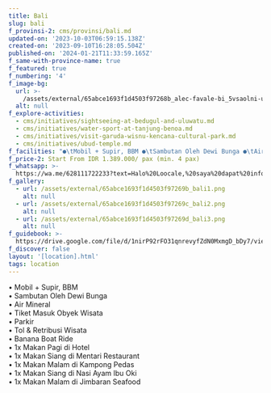 ```yaml
---
title: Bali
slug: bali
f_provinsi-2: cms/provinsi/bali.md
updated-on: '2023-10-03T06:59:15.138Z'
created-on: '2023-09-10T16:28:05.504Z'
published-on: '2024-01-21T11:33:59.165Z'
f_same-with-province-name: true
f_featured: true
f_numbering: '4'
f_image-bg:
  url: >-
    /assets/external/65abce1693f1d4503f97268b_alec-favale-bi_5vsaolni-unsplash.jpg
  alt: null
f_explore-activities:
  - cms/initiatives/sightseeing-at-bedugul-and-uluwatu.md
  - cms/initiatives/water-sport-at-tanjung-benoa.md
  - cms/initiatives/visit-garuda-wisnu-kencana-cultural-park.md
  - cms/initiatives/ubud-temple.md
f_facilities: "●\tMobil + Supir, BBM ●\tSambutan Oleh Dewi Bunga ●\tAir Mineral\n●\tTiket Masuk Obyek Wisata\n●\tParkir ●\tTol & Retribusi Wisata\n●\tBanana Boat Ride\n●\t1x Makan Pagi di Hotel\n●\t1x Makan Siang di Mentari Restaurant\n●\t1x Makan Malam di Kampong Pedas ●\t1x Makan Siang di Nasi Ayam Ibu Oki\n●\t1x Makan Malam di Jimbaran Seafood"
f_price-2: Start From IDR 1.389.000/ pax (min. 4 pax)
f_whatsapp: >-
  https://wa.me/628111722233?text=Halo%20Loocale,%20saya%20dapat%20info%20dari%20website%20Loocale%20dan%20punya%20pertanyaan
f_gallery:
  - url: /assets/external/65abce1693f1d4503f97269b_bali1.png
    alt: null
  - url: /assets/external/65abce1693f1d4503f97269c_bali2.png
    alt: null
  - url: /assets/external/65abce1693f1d4503f97269d_bali3.png
    alt: null
f_guidebook: >-
  https://drive.google.com/file/d/1nirP92rFO31qnrevyfZdN0MxmgD_bDy7/view?usp=sharing
f_discover: false
layout: '[location].html'
tags: location
---
```


• Mobil + Supir, BBM  
• Sambutan Oleh Dewi Bunga  
• Air Mineral  
• Tiket Masuk Obyek Wisata  
• Parkir  
• Tol & Retribusi Wisata  
• Banana Boat Ride  
• 1x Makan Pagi di Hotel  
• 1x Makan Siang di Mentari Restaurant  
• 1x Makan Malam di Kampong Pedas  
• 1x Makan Siang di Nasi Ayam Ibu Oki  
• 1x Makan Malam di Jimbaran Seafood
